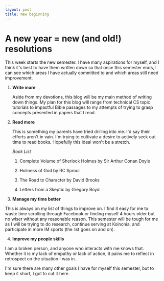 ```yaml
---
layout: post
title: New beginning
---
```


# A new year = new (and old!) resolutions

This week starts the new semester. I have many aspirations for myself, and I think it's best to have them written down so that once this semester ends, I can see which areas I have actually committed to and which areas still need improvement. 

1. **Write more**

    Aside from my devotions, this blog will be my main method of writing down things. My plan for this blog will range from technical CS topic tutorials to impactful Bible passages to my attempts of trying to grasp concepts presented in papers that I read. 
 
2. **Read more**

    This is something my parents have tried drilling into me. I'd say their efforts aren't in vain. I'm trying to cultivate a desire to actively seek out time to read books. Hopefully this ideal won't be a stretch.
    
    *Book List*
    
    1. Complete Volume of Sherlock Holmes by Sir Arthur Conan Doyle
    
    2. Holiness of God by RC Sproul
    
    3. The Road to Character by David Brooks
    
    4. Letters from a Skeptic by Gregory Boyd
    
3. **Manage my time better**

  This is always on my list of things to improve on. I find it easy for me to waste time scrolling through Facebook or finding myself 4 hours older but no wiser without any reasonable reason. This semester will be tough for me as I will be trying to do research, continue serving at Koinonia, and participate in more IM sports (the list goes on and on). 

4. **Improve my people skills**

  I am a broken person, and anyone who interacts with me knows that. Whether it is my lack of empathy or lack of action, it pains me to reflect in retrospect on the situation I was in. 
  
I'm sure there are many other goals I have for myself this semester, but to keep it short, I got to cut it here. 

